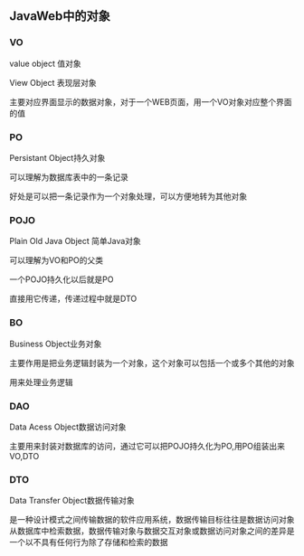 ## JavaWeb中的对象  


### VO


value object 值对象


View Object 表现层对象


主要对应界面显示的数据对象，对于一个WEB页面，用一个VO对象对应整个界面的值


### PO


Persistant Object持久对象


可以理解为数据库表中的一条记录


好处是可以把一条记录作为一个对象处理，可以方便地转为其他对象


### POJO


Plain Old Java Object 简单Java对象


可以理解为VO和PO的父类


一个POJO持久化以后就是PO


直接用它传递，传递过程中就是DTO


### BO


Business Object业务对象


主要作用是把业务逻辑封装为一个对象，这个对象可以包括一个或多个其他的对象


用来处理业务逻辑


### DAO 


Data Acess Object数据访问对象


主要用来封装对数据库的访问，通过它可以把POJO持久化为PO,用PO组装出来VO,DTO


### DTO


Data Transfer Object数据传输对象


是一种设计模式之间传输数据的软件应用系统，数据传输目标往往是数据访问对象从数据库中检索数据，数据传输对象与数据交互对象或数据访问对象之间的差异是一个以不具有任何行为除了存储和检索的数据
